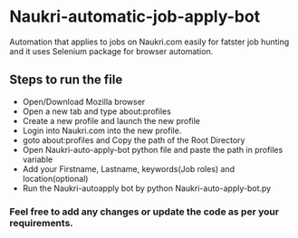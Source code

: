 # Naukri-automatic-job-apply-bot
Automation that applies to jobs on Naukri.com easily for fatster job hunting and it uses Selenium package for browser automation.

## Steps to run the file

- Open/Download Mozilla browser
- Open a new tab and type about:profiles
- Create a new profile and launch the new profile
- Login into Naukri.com into the new profile.
- goto about:profiles and Copy the path of the Root Directory
- Open Naukri-auto-apply-bot python file and paste the path in profiles variable
- Add your Firstname, Lastname, keywords(Job roles) and location(optional)
- Run the Naukri-autoapply bot by python Naukri-auto-apply-bot.py

### Feel free to add any changes or update the code as per your requirements.
